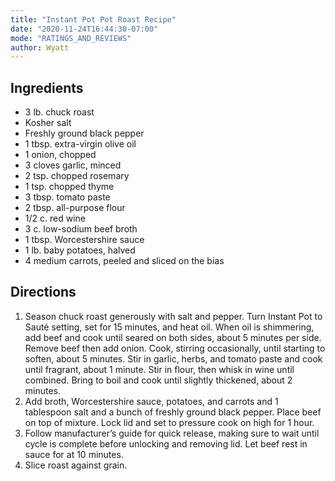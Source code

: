 ```yaml
---
title: "Instant Pot Pot Roast Recipe"
date: "2020-11-24T16:44:30-07:00"
mode: "RATINGS_AND_REVIEWS"
author: Wyatt
---
```


## Ingredients

- 3 lb. chuck roast
- Kosher salt
- Freshly ground black pepper
- 1 tbsp. extra-virgin olive oil
- 1 onion, chopped
- 3 cloves garlic, minced
- 2 tsp. chopped rosemary
- 1 tsp. chopped thyme
- 3 tbsp. tomato paste
- 2 tbsp. all-purpose flour
- 1/2 c. red wine
- 3 c. low-sodium beef broth
- 1 tbsp. Worcestershire sauce
- 1 lb. baby potatoes, halved
- 4 medium carrots, peeled and sliced on the bias

## Directions

1. Season chuck roast generously with salt and pepper. Turn Instant Pot to Sauté setting, set for 15 minutes, and heat oil. When oil is shimmering, add beef and cook until seared on both sides, about 5 minutes per side. Remove beef then add onion. Cook, stirring occasionally, until starting to soften, about 5 minutes. Stir in garlic, herbs, and tomato paste and cook until fragrant, about 1 minute. Stir in flour, then whisk in wine until combined. Bring to boil and cook until slightly thickened, about 2 minutes.
2. Add broth, Worcestershire sauce, potatoes, and carrots and 1 tablespoon salt and a bunch of freshly ground black pepper. Place beef on top of mixture. Lock lid and set to pressure cook on high for 1 hour.
3. Follow manufacturer’s guide for quick release, making sure to wait until cycle is complete before unlocking and removing lid. Let beef rest in sauce for at 10 minutes.
4. Slice roast against grain.

